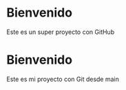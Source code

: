 # Bienvenido
Este es un super proyecto con GitHub
# Bienvenido
Este es mi proyecto con Git desde main